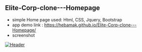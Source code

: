 ## Elite-Corp-clone---Homepage

- simple Home page used: Html, CSS, Jquery, Bootstrap
- app demo link : https://hebamak.github.io/Elite-Corp-clone---Homepage/
- screenshot

[![Header](https://res.cloudinary.com/hapiii/image/upload/v1677684533/general-projects/kjo5kq0matxudxhl43y7.png)](https://some-url.dev/)
